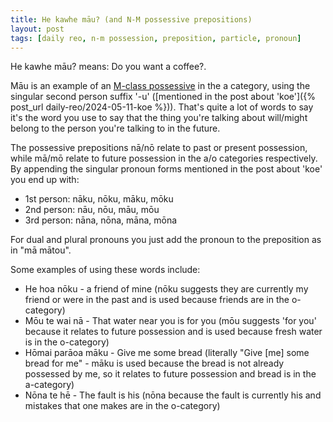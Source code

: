 ```yaml
---
title: He kawhe māu? (and N-M possessive prepositions)
layout: post
tags: [daily reo, n-m possession, preposition, particle, pronoun]
---
```


He kawhe māu? means: Do you want a coffee?.

Māu is an example of an [M-class possessive](https://kupu.maori.nz/possession/n-m-possession) in the a category, using the singular second person suffix '-u' ([mentioned in the post about 'koe']({% post_url daily-reo/2024-05-11-koe %})). That's quite a lot of words to say it's the word you use to say that the thing you're talking about will/might belong to the person you're talking to in the future.

The possessive prepositions nā/nō relate to past or present possession, while mā/mō relate to future possession in the a/o categories respectively. By appending the singular pronoun forms mentioned in the post about 'koe' you end up with:
- 1st person: nāku, nōku, māku, mōku
- 2nd person: nāu, nōu, māu, mōu
- 3rd person: nāna, nōna, māna, mōna

For dual and plural pronouns you just add the pronoun to the preposition as in "mā mātou".

Some examples of using these words include:
- He hoa nōku - a friend of mine (nōku suggests they are currently my friend or were in the past and is used because friends are in the o-category)
- Mōu te wai nā - That water near you is for you (mōu suggests 'for you' because it relates to future possession and is used because fresh water is in the o-category)
- Hōmai parāoa māku - Give me some bread (literally "Give [me] some bread for me" - māku is used because the bread is not already possessed by me, so it relates to future possession and bread is in the a-category)
- Nōna te hē - The fault is his (nōna because the fault is currently his and mistakes that one makes are in the o-category)